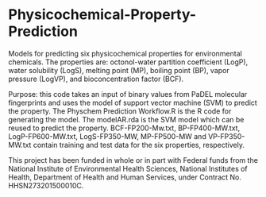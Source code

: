 # Physicochemical-Property-Prediction

Models for predicting six physicochemical properties for environmental chemicals. The properties are: octonol-water partition coefficient (LogP), water solubility (LogS), melting point (MP), boiling point (BP), vapor pressure (LogVP), and bioconcentration factor (BCF).

Purpose: this code takes an input of binary values from PaDEL molecular fingerprints and uses the model of support vector machine (SVM) to predict the property. The Physchem Prediction Workflow.R is the R code for generating the model.  The modelAR.rda is the SVM model which can be reused to predict the property. BCF-FP200-Mw.txt, BP-FP400-MW.txt, LogP-FP600-MW.txt, LogS-FP350-MW, MP-FP500-MW and VP-FP350-MW.txt contain training and test data for the six properties, respectively.​

This project has been funded in whole or in part with Federal funds from the National Institute of Environmental Health Sciences, National Institutes of Health, Department of Health and Human Services, under Contract No. HHSN273201500010C.

